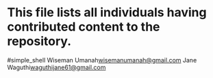 # This file lists all individuals having contributed content to the repository.
#simple_shell
Wiseman Umanah<wisemanumanah@gmail.com>
Jane Waguthi<waguthijane61@gmail.com>
